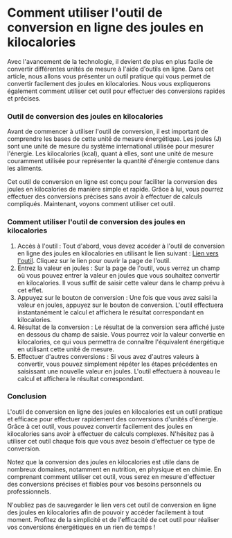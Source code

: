 Comment utiliser l'outil de conversion en ligne des joules en kilocalories
==========================================================================

Avec l'avancement de la technologie, il devient de plus en plus facile de convertir différentes unités de mesure à l'aide d'outils en ligne. Dans cet article, nous allons vous présenter un outil pratique qui vous permet de convertir facilement des joules en kilocalories. Nous vous expliquerons également comment utiliser cet outil pour effectuer des conversions rapides et précises.

### Outil de conversion des joules en kilocalories

Avant de commencer à utiliser l'outil de conversion, il est important de comprendre les bases de cette unité de mesure énergétique. Les joules (J) sont une unité de mesure du système international utilisée pour mesurer l'énergie. Les kilocalories (kcal), quant à elles, sont une unité de mesure couramment utilisée pour représenter la quantité d'énergie contenue dans les aliments.

Cet outil de conversion en ligne est conçu pour faciliter la conversion des joules en kilocalories de manière simple et rapide. Grâce à lui, vous pourrez effectuer des conversions précises sans avoir à effectuer de calculs compliqués. Maintenant, voyons comment utiliser cet outil.

### Comment utiliser l'outil de conversion des joules en kilocalories

1. Accès à l'outil : Tout d'abord, vous devez accéder à l'outil de conversion en ligne des joules en kilocalories en utilisant le lien suivant : [Lien vers l'outil](https://www.onlinecalculatorsfree.com/fr/convert/joules-to-kilocalories.html). Cliquez sur le lien pour ouvrir la page de l'outil.
2. Entrez la valeur en joules : Sur la page de l'outil, vous verrez un champ où vous pouvez entrer la valeur en joules que vous souhaitez convertir en kilocalories. Il vous suffit de saisir cette valeur dans le champ prévu à cet effet.
3. Appuyez sur le bouton de conversion : Une fois que vous avez saisi la valeur en joules, appuyez sur le bouton de conversion. L'outil effectuera instantanément le calcul et affichera le résultat correspondant en kilocalories.
4. Résultat de la conversion : Le résultat de la conversion sera affiché juste en dessous du champ de saisie. Vous pourrez voir la valeur convertie en kilocalories, ce qui vous permettra de connaître l'équivalent énergétique en utilisant cette unité de mesure.
5. Effectuer d'autres conversions : Si vous avez d'autres valeurs à convertir, vous pouvez simplement répéter les étapes précédentes en saisissant une nouvelle valeur en joules. L'outil effectuera à nouveau le calcul et affichera le résultat correspondant.

### Conclusion

L'outil de conversion en ligne des joules en kilocalories est un outil pratique et efficace pour effectuer rapidement des conversions d'unités d'énergie. Grâce à cet outil, vous pouvez convertir facilement des joules en kilocalories sans avoir à effectuer de calculs complexes. N'hésitez pas à utiliser cet outil chaque fois que vous avez besoin d'effectuer ce type de conversion.

Notez que la conversion des joules en kilocalories est utile dans de nombreux domaines, notamment en nutrition, en physique et en chimie. En comprenant comment utiliser cet outil, vous serez en mesure d'effectuer des conversions précises et fiables pour vos besoins personnels ou professionnels.

N'oubliez pas de sauvegarder le lien vers cet outil de conversion en ligne des joules en kilocalories afin de pouvoir y accéder facilement à tout moment. Profitez de la simplicité et de l'efficacité de cet outil pour réaliser vos conversions énergétiques en un rien de temps !